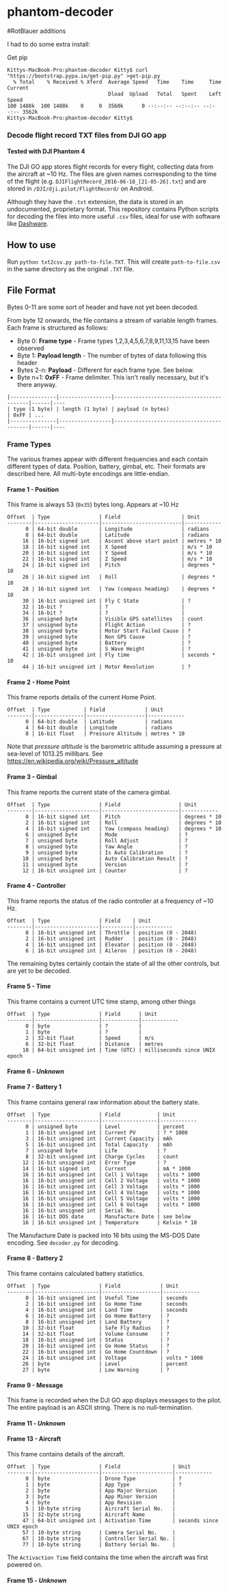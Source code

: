 # phantom-decoder


#RotBlauer additions

I had to do some extra install:

Get pip

```
Kittys-MacBook-Pro:phantom-decoder Kitty$ curl "https://bootstrap.pypa.io/get-pip.py" >get-pip.py
  % Total    % Received % Xferd  Average Speed   Time    Time     Time  Current
                                 Dload  Upload   Total   Spent    Left  Speed
100 1488k  100 1488k    0     0  3560k      0 --:--:-- --:--:-- --:--:-- 3562k
Kittys-MacBook-Pro:phantom-decoder Kitty$ 
```


### Decode flight record TXT files from DJI GO app
#### Tested with DJI Phantom 4

The DJI GO app stores flight records for every flight, collecting data from the aircraft at ~10 Hz. 
The files are given names corresponding to the time of the flight (e.g. `DJIFlightRecord_2016-06-18_[21-05-26].txt`) 
and are stored in `/DJI/dji.pilot/FlightRecord/` on Android.

Although they have the `.txt` extension, the data is stored in an undocumented, proprietary format. This repository 
contains Python scripts for decoding the files into more useful `.csv` files, ideal for use with software like [Dashware](http://www.dashware.net/).

## How to use

Run `python txt2csv.py path-to-file.TXT`. This will create `path-to-file.csv` in the same directory as the original `.TXT` file.

## File Format

Bytes 0-11 are some sort of header and have not yet been decoded.

From byte 12 onwards, the file contains a stream of variable length frames. Each frame is structured as follows:

* Byte 0: **Frame type** - Frame types 1,2,3,4,5,6,7,8,9,11,13,15 have been observed
* Byte 1: **Payload length** - The number of bytes of data following this header
* Bytes 2-n: **Payload** - Different for each frame type. See below.
* Byte n+1: **0xFF** - Frame delimiter. This isn't really necessary, but it's there anyway.

```
|---------------|-----------------|------------------------------------------|------|----
| type (1 byte) | length (1 byte) | payload (n bytes)                        | 0xFF | ...
|---------------|-----------------|------------------------------------------|------|----
```


### Frame Types

The various frames appear with different frequencies and each contain different types of data. Position, battery, gimbal, etc. 
Their formats are described here. All multi-byte encodings are little-endian.

#### Frame 1 - **Position**

This frame is always 53 (`0x35`) bytes long. Appears at ~10 Hz

```
Offset  | Type                | Field                    | Unit
--------|---------------------|--------------------------|------------
      0 | 64-bit double       | Longitude                | radians
      8 | 64-bit double       | Latitude                 | radians
     16 | 16-bit signed int   | Ascent above start point | metres * 10
     18 | 16-bit signed int   | X Speed                  | m/s * 10
     20 | 16-bit signed int   | Y Speed                  | m/s * 10
     22 | 16-bit signed int   | Z Speed                  | m/s * 10
     24 | 16-bit signed int   | Pitch                    | degrees * 10
     26 | 16-bit signed int   | Roll                     | degrees * 10
     28 | 16-bit signed int   | Yaw (compass heading)    | degrees * 10
     30 | 16-bit unsigned int | Fly C State              | ?
     32 | 16-bit ?            | ?                        | 
     34 | 16-bit ?            | ?                        | 
     36 | unsigned byte       | Visible GPS satellites   | count
     37 | unsigned byte       | Flight Action            | ?
     38 | unsigned byte       | Motor Start Failed Cause | ?
     39 | unsigned byte       | Non GPS Cause            | ?
     40 | unsigned byte       | Battery                  | ?
     41 | unsigned byte       | S Wave Height            | ?
     42 | 16-bit unsigned int | Fly time                 | seconds * 10
     44 | 16-bit unsigned int | Motor Revolution         | ?
```

#### Frame 2 - **Home Point**

This frame reports details of the current Home Point.

```
Offset  | Type           | Field             | Unit
--------|----------------|-------------------|------------
      0 | 64-bit double  | Latitude          | radians
      4 | 64-bit double  | Longitude         | radians
      8 | 16-bit float   | Pressure Altitude | metres * 10
```

Note that *pressure altitude* is the barometric altitude assuming a pressure at sea-level of 1013.25 millibars. See https://en.wikipedia.org/wiki/Pressure_altitude

#### Frame 3 - **Gimbal**

This frame reports the current state of the camera gimbal.

```
Offset  | Type                | Field                   | Unit
--------|---------------------|-------------------------|------------
      0 | 16-bit signed int   | Pitch                   | degrees * 10
      2 | 16-bit signed int   | Roll                    | degrees * 10
      4 | 16-bit signed int   | Yaw (compass heading)   | degrees * 10
      6 | unsigned byte       | Mode                    | ?
      7 | unsigned byte       | Roll Adjust             | ?
      8 | unsigned byte       | Yaw Angle               | ?
      9 | unsigned byte       | Is Auto Calibration     | ?
     10 | unsigned byte       | Auto Calibration Result | ?
     11 | unsigned byte       | Version                 | ?
     12 | 16-bit unsigned int | Counter                 | ?
```

#### Frame 4 - **Controller**

This frame reports the status of the radio controller at a frequency of ~10 Hz.

```
Offset  | Type                | Field    | Unit
--------|---------------------|----------|------------
      0 | 16-bit unsigned int | Throttle | position (0 - 2048)
      2 | 16-bit unsigned int | Rudder   | position (0 - 2048)
      4 | 16-bit unsigned int | Elevator | position (0 - 2048)
      6 | 16-bit unsigned int | Aileron  | position (0 - 2048)
```

The remaining bytes certainly contain the state of all the other controls, but are yet to be decoded.

#### Frame 5 - **Time**

This frame contains a current UTC time stamp, among other things

```
Offset  | Type                | Field      | Unit
--------|---------------------|------------|------------
      0 | byte                | ?          | 
      1 | byte                | ?          |
      2 | 32-bit float        | Speed      | m/s
      6 | 32-bit float        | Distance   | metres
     10 | 64-bit unsigned int | Time (UTC) | milliseconds since UNIX epoch
```


#### Frame 6 - *Unknown*

#### Frame 7 - **Battery 1**

This frame contains general raw information about the battery state.

```
Offset  | Type                | Field            | Unit
--------|---------------------|------------------|------------
      0 | unsigned byte       | Level            | percent
      1 | 16-bit unsigned int | Current PV       | ? * 1000
      3 | 16-bit unsigned int | Current Capacity | mAh
      5 | 16-bit unsigned int | Total Capacity   | mAh
      7 | unsigned byte       | Life             | ?
      8 | 32-bit unsigned int | Charge Cycles    | count
     12 | 16-bit unsigned int | Error Type       | ?
     14 | 16-bit signed int   | Current          | mA * 1000
     16 | 16-bit unsigned int | Cell 1 Voltage   | volts * 1000
     16 | 16-bit unsigned int | Cell 2 Voltage   | volts * 1000
     16 | 16-bit unsigned int | Cell 3 Voltage   | volts * 1000
     16 | 16-bit unsigned int | Cell 4 Voltage   | volts * 1000
     16 | 16-bit unsigned int | Cell 5 Voltage   | volts * 1000
     16 | 16-bit unsigned int | Cell 6 Voltage   | volts * 1000
     16 | 16-bit unsigned int | Serial No.       | 
     16 | 16-bit DOS date     | Manufacture Date | see below
     16 | 16-bit unsigned int | Temperature      | Kelvin * 10
```

The Manufacture Date is packed into 16 bits using the MS-DOS Date encoding. See `decoder.py` for decoding.

#### Frame 8 - **Battery 2**

This frame contains calculated battery statistics.

```
Offset  | Type                | Field             | Unit
--------|---------------------|-------------------|------------
      0 | 16-bit unsigned int | Useful Time       | seconds
      2 | 16-bit unsigned int | Go Home Time      | seconds
      4 | 16-bit unsigned int | Land Time         | seconds
      6 | 16-bit unsigned int | Go Home Battery   | ?
      8 | 16-bit unsigned int | Land Battery      | ?
     10 | 32-bit float        | Safe Fly Radius   | ?
     14 | 32-bit float        | Volume Consume    | ?
     18 | 16-bit unsigned int | Status            | ?
     20 | 16-bit unsigned int | Go Home Status    | ?
     22 | 16-bit unsigned int | Go Home Countdown | ?
     24 | 16-bit unsigned int | Voltage           | volts * 1000
     26 | byte                | Level             | percent
     27 | byte                | Low Warning       | ?
```

#### Frame 9 - **Message**

This frame is recorded when the DJI GO app displays messages to the pilot. The entire payload is an ASCII string. There is no null-termination.

#### Frame 11 - *Unknown*

#### Frame 13 - **Aircraft**

This frame contains details of the aircraft.

```
Offset  | Type                | Field                 | Unit
--------|---------------------|-----------------------|------------
      0 | byte                | Drone Type            | ?
      1 | byte                | App Type              | ?
      2 | byte                | App Major Version     | 
      3 | byte                | App Minor Version     | 
      4 | byte                | App Revision          | 
      5 | 10-byte string      | Aircraft Serial No.   | 
     15 | 32-byte string      | Aircraft Name         |
     47 | 64-bit unsigned int | Activation Time       | seconds since UNIX epoch
     57 | 10-byte string      | Camera Serial No.     |
     67 | 10-byte string      | Controller Serial No. |
     77 | 10-byte string      | Battery Serial No.    |
```

The `Activaction Time` field contains the time when the aircraft was first powered on.

#### Frame 15 - *Unknown*
